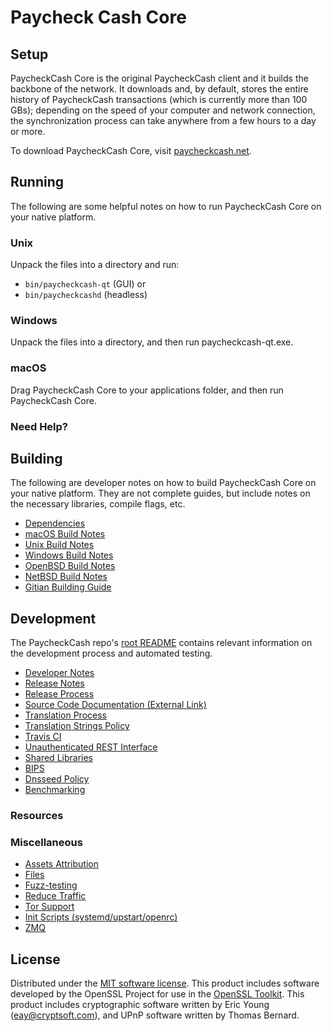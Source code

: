 Paycheck Cash Core
==================

Setup
---------------------
PaycheckCash Core is the original PaycheckCash client and it builds the backbone of the network. It downloads and, by default, stores the entire history of PaycheckCash transactions (which is currently more than 100 GBs); depending on the speed of your computer and network connection, the synchronization process can take anywhere from a few hours to a day or more.

To download PaycheckCash Core, visit [paycheckcash.net](https://paycheckcash.net/en/releases/).

Running
---------------------
The following are some helpful notes on how to run PaycheckCash Core on your native platform.

### Unix

Unpack the files into a directory and run:

- `bin/paycheckcash-qt` (GUI) or
- `bin/paycheckcashd` (headless)

### Windows

Unpack the files into a directory, and then run paycheckcash-qt.exe.

### macOS

Drag PaycheckCash Core to your applications folder, and then run PaycheckCash Core.

### Need Help?



Building
---------------------
The following are developer notes on how to build PaycheckCash Core on your native platform. They are not complete guides, but include notes on the necessary libraries, compile flags, etc.

- [Dependencies](dependencies.md)
- [macOS Build Notes](build-osx.md)
- [Unix Build Notes](build-unix.md)
- [Windows Build Notes](build-windows.md)
- [OpenBSD Build Notes](build-openbsd.md)
- [NetBSD Build Notes](build-netbsd.md)
- [Gitian Building Guide](gitian-building.md)

Development
---------------------
The PaycheckCash repo's [root README](/README.md) contains relevant information on the development process and automated testing.

- [Developer Notes](developer-notes.md)
- [Release Notes](release-notes.md)
- [Release Process](release-process.md)
- [Source Code Documentation (External Link)](https://dev.visucore.com/paycheckcash/doxygen/)
- [Translation Process](translation_process.md)
- [Translation Strings Policy](translation_strings_policy.md)
- [Travis CI](travis-ci.md)
- [Unauthenticated REST Interface](REST-interface.md)
- [Shared Libraries](shared-libraries.md)
- [BIPS](bips.md)
- [Dnsseed Policy](dnsseed-policy.md)
- [Benchmarking](benchmarking.md)

### Resources


### Miscellaneous
- [Assets Attribution](assets-attribution.md)
- [Files](files.md)
- [Fuzz-testing](fuzzing.md)
- [Reduce Traffic](reduce-traffic.md)
- [Tor Support](tor.md)
- [Init Scripts (systemd/upstart/openrc)](init.md)
- [ZMQ](zmq.md)

License
---------------------
Distributed under the [MIT software license](/COPYING).
This product includes software developed by the OpenSSL Project for use in the [OpenSSL Toolkit](https://www.openssl.org/). This product includes
cryptographic software written by Eric Young ([eay@cryptsoft.com](mailto:eay@cryptsoft.com)), and UPnP software written by Thomas Bernard.
